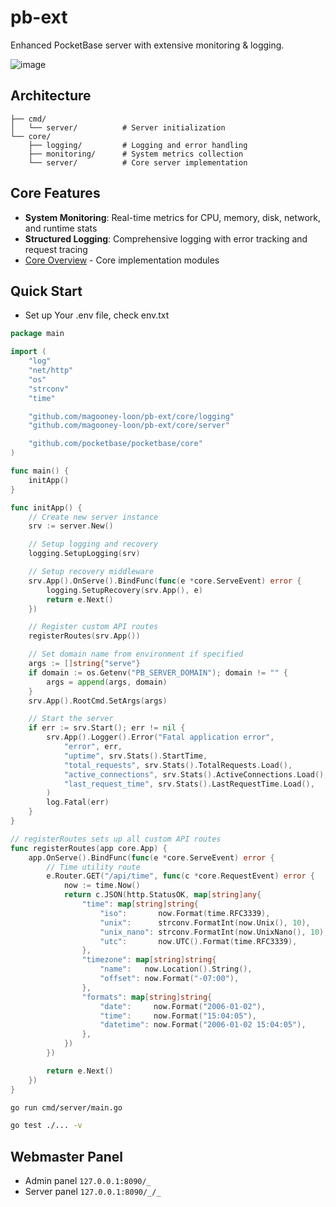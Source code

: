 # pb-ext

Enhanced PocketBase server with extensive monitoring & logging.

![image](https://github.com/user-attachments/assets/4466de28-d885-4112-95a9-84dde7f67dc7)

## Architecture

```
├── cmd/
│   └── server/          # Server initialization
└── core/
    ├── logging/         # Logging and error handling
    ├── monitoring/      # System metrics collection 
    └── server/          # Core server implementation

```

## Core Features

- **System Monitoring**: Real-time metrics for CPU, memory, disk, network, and runtime stats
- **Structured Logging**: Comprehensive logging with error tracking and request tracing
- [Core Overview](core/README.md) - Core implementation modules

## Quick Start

- Set up Your .env file, check env.txt

```go
package main

import (
	"log"
	"net/http"
	"os"
	"strconv"
	"time"

	"github.com/magooney-loon/pb-ext/core/logging"
	"github.com/magooney-loon/pb-ext/core/server"

	"github.com/pocketbase/pocketbase/core"
)

func main() {
	initApp()
}

func initApp() {
	// Create new server instance
	srv := server.New()

	// Setup logging and recovery
	logging.SetupLogging(srv)

	// Setup recovery middleware
	srv.App().OnServe().BindFunc(func(e *core.ServeEvent) error {
		logging.SetupRecovery(srv.App(), e)
		return e.Next()
	})

	// Register custom API routes
	registerRoutes(srv.App())

	// Set domain name from environment if specified
	args := []string{"serve"}
	if domain := os.Getenv("PB_SERVER_DOMAIN"); domain != "" {
		args = append(args, domain)
	}
	srv.App().RootCmd.SetArgs(args)

	// Start the server
	if err := srv.Start(); err != nil {
		srv.App().Logger().Error("Fatal application error",
			"error", err,
			"uptime", srv.Stats().StartTime,
			"total_requests", srv.Stats().TotalRequests.Load(),
			"active_connections", srv.Stats().ActiveConnections.Load(),
			"last_request_time", srv.Stats().LastRequestTime.Load(),
		)
		log.Fatal(err)
	}
}

// registerRoutes sets up all custom API routes
func registerRoutes(app core.App) {
	app.OnServe().BindFunc(func(e *core.ServeEvent) error {
		// Time utility route
		e.Router.GET("/api/time", func(c *core.RequestEvent) error {
			now := time.Now()
			return c.JSON(http.StatusOK, map[string]any{
				"time": map[string]string{
					"iso":       now.Format(time.RFC3339),
					"unix":      strconv.FormatInt(now.Unix(), 10),
					"unix_nano": strconv.FormatInt(now.UnixNano(), 10),
					"utc":       now.UTC().Format(time.RFC3339),
				},
				"timezone": map[string]string{
					"name":   now.Location().String(),
					"offset": now.Format("-07:00"),
				},
				"formats": map[string]string{
					"date":     now.Format("2006-01-02"),
					"time":     now.Format("15:04:05"),
					"datetime": now.Format("2006-01-02 15:04:05"),
				},
			})
		})

		return e.Next()
	})
}

```

```bash
go run cmd/server/main.go
```

```bash
go test ./... -v
```

## Webmaster Panel

- Admin panel `127.0.0.1:8090/_`
- Server panel `127.0.0.1:8090/_/_`
